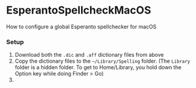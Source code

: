 # EsperantoSpellcheckMacOS
How to configure a global Esperanto spellchecker for macOS

### Setup

1) Download both the `.dic` and `.aff` dictionary files from above
2) Copy the dictionary files to the `~/Library/Spelling` folder. (The `Library` folder is a hidden folder. To get to Home/Library, you hold down the Option key while doing Finder > Go)
3) 
